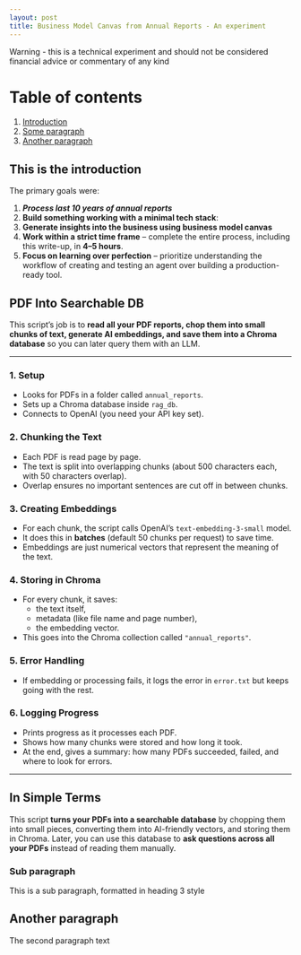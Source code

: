 ```yaml
---
layout: post
title: Business Model Canvas from Annual Reports - An experiment
---
```


Warning - this is a technical experiment and should not be considered financial advice or commentary of any kind

# Table of contents
1. [Introduction](#introduction)
2. [Some paragraph](#paragraph1)
3. [Another paragraph](#paragraph2)

## This is the introduction <a name="introduction"></a>
The primary goals were:
1. ***Process last 10 years of annual reports***
2. **Build something working with a minimal tech stack**:
3. **Generate insights into the business using business model canvas** 
4. **Work within a strict time frame** – complete the entire process, including this write-up, in **4–5 hours**.
5. **Focus on learning over perfection** – prioritize understanding the workflow of creating and testing an agent over building a production-ready tool.

## PDF Into Searchable DB <a name="tech1"></a>

This script’s job is to **read all your PDF reports, chop them into small chunks of text, generate AI embeddings, and save them into a Chroma database** so you can later query them with an LLM.

---
### 1. Setup
- Looks for PDFs in a folder called `annual_reports`.  
- Sets up a Chroma database inside `rag_db`.  
- Connects to OpenAI (you need your API key set).

### 2. Chunking the Text
- Each PDF is read page by page.  
- The text is split into overlapping chunks (about 500 characters each, with 50 characters overlap).  
- Overlap ensures no important sentences are cut off in between chunks.  

### 3. Creating Embeddings
- For each chunk, the script calls OpenAI’s `text-embedding-3-small` model.  
- It does this in **batches** (default 50 chunks per request) to save time.  
- Embeddings are just numerical vectors that represent the meaning of the text.  

### 4. Storing in Chroma
- For every chunk, it saves:  
  - the text itself,  
  - metadata (like file name and page number),  
  - the embedding vector.  
- This goes into the Chroma collection called `"annual_reports"`.  

### 5. Error Handling
- If embedding or processing fails, it logs the error in `error.txt` but keeps going with the rest.  

### 6. Logging Progress
- Prints progress as it processes each PDF.  
- Shows how many chunks were stored and how long it took.  
- At the end, gives a summary: how many PDFs succeeded, failed, and where to look for errors.  
---

## In Simple Terms
This script **turns your PDFs into a searchable database** by chopping them into small pieces, converting them into AI-friendly vectors, and storing them in Chroma. Later, you can use this database to **ask questions across all your PDFs** instead of reading them manually.


### Sub paragraph <a name="subparagraph1"></a>
This is a sub paragraph, formatted in heading 3 style

## Another paragraph <a name="paragraph2"></a>
The second paragraph text

